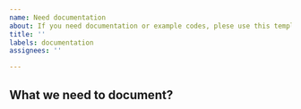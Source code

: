 ```yaml
---
name: Need documentation
about: If you need documentation or example codes, plese use this template.
title: ''
labels: documentation
assignees: ''

---
```


## What we need to document?
